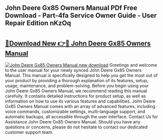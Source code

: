 ## John Deere Gx85 Owners Manual PDf Free Download - Part-4fa Service Owner Guide - User Repair Edition nKzOq

# <h2><a href="http://bc90714.oget.top/?id=John+Deere+Gx85+Owners+Manual">🔗Download New 👉🔴 John Deere Gx85 Owners Manual</a></h2>

[![John Deere Gx85 Owners Manual new download](https://i.imgur.com/5g1atiW.png)](http://bc90714.oget.top/?id=John+Deere+Gx85+Owners+Manual)
Greetings and welcome to the user manual for your newly synced John Deere Gx85 Owners Manual. This manual is specifically designed to help you get the most out of your product by providing a thorough explanation of its features, setup, usage, maintenance, and problem-solving. Before you begin using your John Deere Gx85 Owners Manual, we recommend reading this manual carefully. It contains detailed instructions for product setup, as well as information on how to use its various features and capabilities. John Deere Gx85 Owners Manual comes with an array of advanced features, including voice commands, customizable settings, multi-language support, and automatic backups, all accessible through the user interface. Contact Us for Assistance John Deere Gx85 Owners Manual. Should you have any questions or concerns, please do not hesitate to contact our dedicated customer support team.
